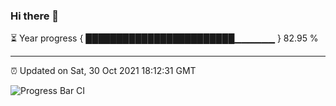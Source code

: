 ### Hi there 👋

⏳ Year progress { ████████████████████████▁▁▁▁▁▁ } 82.95 %

---

⏰ Updated on Sat, 30 Oct 2021 18:12:31 GMT

![Progress Bar CI](https://github.com/liununu/liununu/workflows/Progress%20Bar%20CI/badge.svg)

